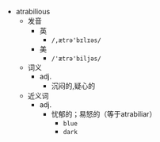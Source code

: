 - atrabilious
  - 发音
    - 英
      - `/,ætrə'bɪlɪəs/`
    - 美
      - `/'ætrə'biljəs/`
  - 词义
    - adj.
      - 沉闷的,疑心的
  - 近义词
    - adj.
      - 忧郁的；易怒的（等于atrabiliar）
        - `blue`
        - `dark`
